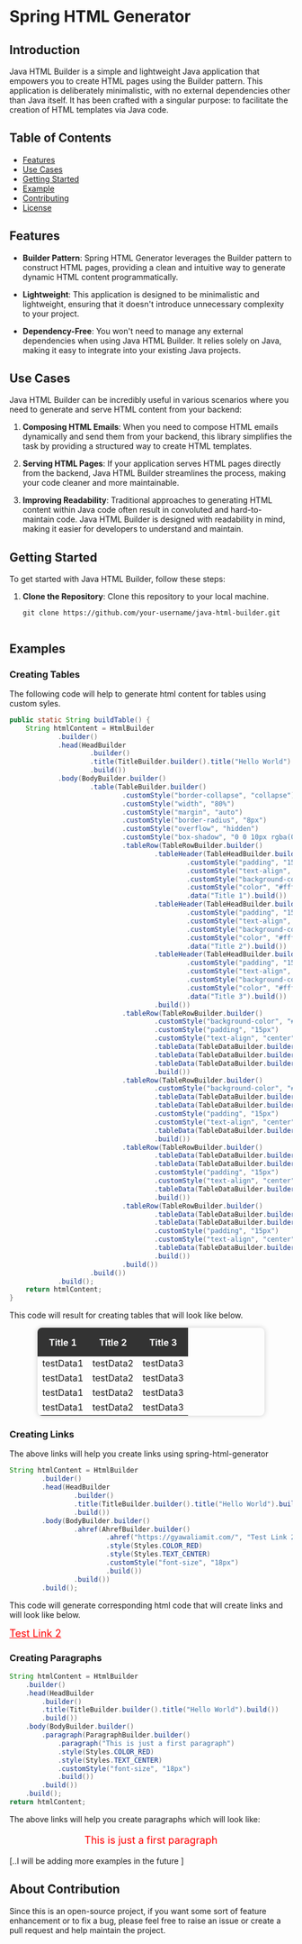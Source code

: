 # Spring HTML Generator

## Introduction

Java HTML Builder is a simple and lightweight Java application that empowers you to create HTML pages using the Builder pattern. This application is deliberately minimalistic, with no external dependencies other than Java itself. It has been crafted with a singular purpose: to facilitate the creation of HTML templates via Java code.

## Table of Contents

- [Features](#features)
- [Use Cases](#use-cases)
- [Getting Started](#getting-started)
- [Example](#example)
- [Contributing](#contributing)
- [License](#license)

## Features

- **Builder Pattern**: Spring HTML Generator leverages the Builder pattern to construct HTML pages, providing a clean and intuitive way to generate dynamic HTML content programmatically.

- **Lightweight**: This application is designed to be minimalistic and lightweight, ensuring that it doesn't introduce unnecessary complexity to your project.

- **Dependency-Free**: You won't need to manage any external dependencies when using Java HTML Builder. It relies solely on Java, making it easy to integrate into your existing Java projects.

## Use Cases

Java HTML Builder can be incredibly useful in various scenarios where you need to generate and serve HTML content from your backend:

1. **Composing HTML Emails**: When you need to compose HTML emails dynamically and send them from your backend, this library simplifies the task by providing a structured way to create HTML templates.

2. **Serving HTML Pages**: If your application serves HTML pages directly from the backend, Java HTML Builder streamlines the process, making your code cleaner and more maintainable.

3. **Improving Readability**: Traditional approaches to generating HTML content within Java code often result in convoluted and hard-to-maintain code. Java HTML Builder is designed with readability in mind, making it easier for developers to understand and maintain.

## Getting Started

To get started with Java HTML Builder, follow these steps:

1. **Clone the Repository**: Clone this repository to your local machine.

   ```shell
   git clone https://github.com/your-username/java-html-builder.git


## Examples

### Creating Tables
The following code will help to generate html content for tables using custom syles.

```java
public static String buildTable() {
    String htmlContent = HtmlBuilder
            .builder()
            .head(HeadBuilder
                    .builder()
                    .title(TitleBuilder.builder().title("Hello World").build())
                    .build())
            .body(BodyBuilder.builder()
                    .table(TableBuilder.builder()
                            .customStyle("border-collapse", "collapse")
                            .customStyle("width", "80%")
                            .customStyle("margin", "auto")
                            .customStyle("border-radius", "8px")
                            .customStyle("overflow", "hidden")
                            .customStyle("box-shadow", "0 0 10px rgba(0, 0, 0, 0.2)")
                            .tableRow(TableRowBuilder.builder()
                                    .tableHeader(TableHeadBuilder.builder()
                                            .customStyle("padding", "15px")
                                            .customStyle("text-align", "center")
                                            .customStyle("background-color", "#333")
                                            .customStyle("color", "#fff")
                                            .data("Title 1").build())
                                    .tableHeader(TableHeadBuilder.builder()
                                            .customStyle("padding", "15px")
                                            .customStyle("text-align", "center")
                                            .customStyle("background-color", "#333")
                                            .customStyle("color", "#fff")
                                            .data("Title 2").build())
                                    .tableHeader(TableHeadBuilder.builder()
                                            .customStyle("padding", "15px")
                                            .customStyle("text-align", "center")
                                            .customStyle("background-color", "#333")
                                            .customStyle("color", "#fff")
                                            .data("Title 3").build())
                                    .build())
                            .tableRow(TableRowBuilder.builder()
                                    .customStyle("background-color", "#f2f2f2")
                                    .customStyle("padding", "15px")
                                    .customStyle("text-align", "center")
                                    .tableData(TableDataBuilder.builder().data("testData1").build())
                                    .tableData(TableDataBuilder.builder().data("testData2").build())
                                    .tableData(TableDataBuilder.builder().data("testData3").build())
                                    .build())
                            .tableRow(TableRowBuilder.builder()
                                    .customStyle("background-color", "#f2f2f2")
                                    .tableData(TableDataBuilder.builder().data("testData1").build())
                                    .tableData(TableDataBuilder.builder().data("testData2").build())
                                    .customStyle("padding", "15px")
                                    .customStyle("text-align", "center")
                                    .tableData(TableDataBuilder.builder().data("testData3").build())
                                    .build())
                            .tableRow(TableRowBuilder.builder()
                                    .tableData(TableDataBuilder.builder().data("testData1").build())
                                    .tableData(TableDataBuilder.builder().data("testData2").build())
                                    .customStyle("padding", "15px")
                                    .customStyle("text-align", "center")
                                    .tableData(TableDataBuilder.builder().data("testData3").build())
                                    .build())
                            .tableRow(TableRowBuilder.builder()
                                    .tableData(TableDataBuilder.builder().data("testData1").build())
                                    .tableData(TableDataBuilder.builder().data("testData2").build())
                                    .customStyle("padding", "15px")
                                    .customStyle("text-align", "center")
                                    .tableData(TableDataBuilder.builder().data("testData3").build())
                                    .build())
                            .build())
                    .build())
            .build();
    return htmlContent;
}
```



This code will result for creating tables that will look like below.
<!DOCTYPE html> <html><head><title>Hello World</title></head><body><table style="border-radius:8px;box-shadow:0 0 10px rgba(0, 0, 0, 0.2);margin:auto;overflow:hidden;width:80%;border-collapse:collapse;"><tr ><th style="background-color:#333;padding:15px;color:#fff;text-align:center;">Title 1</th><th style="background-color:#333;padding:15px;color:#fff;text-align:center;">Title 2</th><th style="background-color:#333;padding:15px;color:#fff;text-align:center;">Title 3</th></tr><tr style="padding:15px;text-align:center;"><td >testData1</td><td >testData2</td><td >testData3</td></tr><tr style="padding:15px;text-align:center;"><td >testData1</td><td >testData2</td><td >testData3</td></tr><tr style="padding:15px;text-align:center;"><td >testData1</td><td >testData2</td><td >testData3</td></tr><tr style="padding:15px;text-align:center;"><td >testData1</td><td >testData2</td><td >testData3</td></tr></table></body></html>

### Creating Links
The above links will help you create links using spring-html-generator
```java
String htmlContent = HtmlBuilder
        .builder()
        .head(HeadBuilder
                .builder()
                .title(TitleBuilder.builder().title("Hello World").build())
                .build())
        .body(BodyBuilder.builder()
                .ahref(AhrefBuilder.builder()
                        .ahref("https://gyawaliamit.com/", "Test Link 2")
                        .style(Styles.COLOR_RED)
                        .style(Styles.TEXT_CENTER)
                        .customStyle("font-size", "18px")
                        .build())
                .build())
        .build();
```
This code will generate corresponding html code that will create links and will look like below.
<!DOCTYPE html> <html><head><title>Hello World</title></head><body><a href ="https://gyawaliamit.com/" style="color: red;text-align: center;font-size:18px;">Test Link 2</a></body></html>

### Creating Paragraphs

```java
String htmlContent = HtmlBuilder
    .builder()
    .head(HeadBuilder
        .builder()
        .title(TitleBuilder.builder().title("Hello World").build())
        .build())
    .body(BodyBuilder.builder()
        .paragraph(ParagraphBuilder.builder()
            .paragraph("This is just a first paragraph")
            .style(Styles.COLOR_RED)
            .style(Styles.TEXT_CENTER)
            .customStyle("font-size", "18px")
            .build())
        .build())
    .build();
return htmlContent;
```
The above links will help you create paragraphs which will look like:
<!DOCTYPE html> <html><head><title>Hello World</title></head><body><p style="color: red;text-align: center;font-size:18px;">This is just a first paragraph</p></body></html>


[..I will be adding more examples in the future ]
##  About Contribution
Since this is an open-source project, if you want some sort of feature enhancement or to fix a bug, please feel free to raise an issue or create a pull request and help maintain the project.

